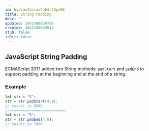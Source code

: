 ```yaml
---
id: bydrax2dzrnx7h64rt0pv98
title: String Padding
desc: ''
updated: 1641408059736
created: 1641105063913
stub: false
isDir: false
---
```



## JavaScript String Padding

ECMAScript 2017 added two String methods: `padStart` and `padEnd` to support padding at the beginning and at the end of a string.

### Example

```js
let str = "5";  
str = str.padStart(4,0);  
// result is 0005
//========================//
let str = "5";  
str = str.padEnd(4,0);  
// result is 5000
```
